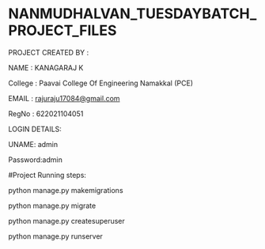 # NANMUDHALVAN_TUESDAYBATCH_PROJECT_FILES

PROJECT CREATED BY : 

NAME : KANAGARAJ K

College : Paavai College Of Engineering Namakkal (PCE)

EMAIL : rajuraju17084@gmail.com

RegNo : 622021104051

LOGIN DETAILS:


UNAME: admin


Password:admin




#Project Running steps:

python manage.py makemigrations

python manage.py migrate

python manage.py createsuperuser

python manage.py runserver
